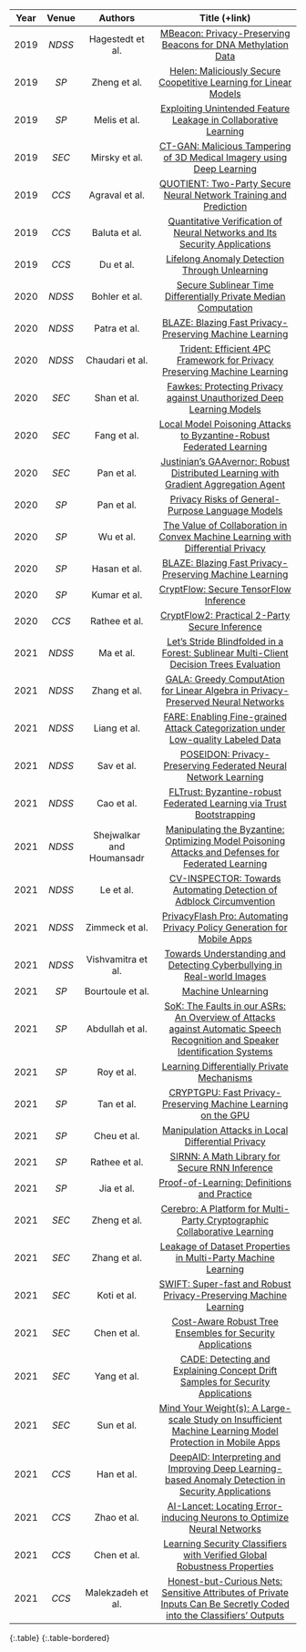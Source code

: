 |  Year  | Venue | Authors | Title (+link) |
|:--:|:--:|:---------------------------------------:|:-------------------:|
|  2019 | _NDSS_ | Hagestedt et al. |     [MBeacon: Privacy-Preserving Beacons for DNA Methylation Data](https://www.ndss-symposium.org/wp-content/uploads/2019/02/ndss2019_03A-2_Hagestedt_paper.pdf)     |
| 2019 | _SP_ | Zheng et al. | [Helen: Maliciously Secure Coopetitive Learning for Linear Models](https://ieeexplore.ieee.org/stamp/stamp.jsp?arnumber=8835215) |
| 2019 | _SP_ | Melis et al. | [Exploiting Unintended Feature Leakage in Collaborative Learning](https://ieeexplore.ieee.org/stamp/stamp.jsp?arnumber=8835269) |
| 2019 | _SEC_ | Mirsky et al. | [CT-GAN: Malicious Tampering of 3D Medical Imagery using Deep Learning](https://www.usenix.org/system/files/sec19-mirsky_0.pdf) |
| 2019 | _CCS_ | Agraval et al. | [QUOTIENT: Two-Party Secure Neural Network Training and Prediction](https://dl.acm.org/doi/pdf/10.1145/3319535.3339819) |
| 2019 | _CCS_ | Baluta et al. | [Quantitative Verification of Neural Networks and Its Security Applications](https://dl.acm.org/doi/pdf/10.1145/3319535.3354245) |
| 2019 | _CCS_ | Du et al. | [Lifelong Anomaly Detection Through Unlearning](https://dl.acm.org/doi/pdf/10.1145/3319535.3363226) |
| 2020 | _NDSS_ | Bohler et al. | [Secure Sublinear Time Differentially Private Median Computation](https://www.ndss-symposium.org/wp-content/uploads/2020/02/24150-paper.pdf) |
| 2020 | _NDSS_ | Patra et al. | [BLAZE: Blazing Fast Privacy-Preserving Machine Learning](https://www.ndss-symposium.org/wp-content/uploads/2020/02/24202-paper.pdf) |
| 2020 | _NDSS_ | Chaudari et al. | [Trident: Efficient 4PC Framework for Privacy Preserving Machine Learning](https://www.ndss-symposium.org/wp-content/uploads/2020/02/23005-paper.pdf) |
| 2020 | _SEC_ | Shan et al. | [Fawkes: Protecting Privacy against Unauthorized Deep Learning Models](https://www.usenix.org/system/files/sec20-shan.pdf) |
| 2020 | _SEC_ | Fang et al. | [Local Model Poisoning Attacks to Byzantine-Robust Federated Learning](https://www.usenix.org/system/files/sec20-fang.pdf) |
| 2020 | _SEC_ | Pan et al. | [Justinian’s GAAvernor: Robust Distributed Learning with Gradient Aggregation Agent](https://www.usenix.org/system/files/sec20-pan.pdf) |
| 2020 | _SP_ | Pan et al. | [Privacy Risks of General-Purpose Language Models](https://ieeexplore.ieee.org/stamp/stamp.jsp?arnumber=9152761) |
| 2020 | _SP_ | Wu et al. | [The Value of Collaboration in Convex Machine Learning with Differential Privacy](https://ieeexplore.ieee.org/stamp/stamp.jsp?arnumber=9152691) |
| 2020 | _SP_ | Hasan et al. | [BLAZE: Blazing Fast Privacy-Preserving Machine Learning](https://ieeexplore.ieee.org/stamp/stamp.jsp?arnumber=9152778) |
| 2020 | _SP_ | Kumar et al. | [CryptFlow: Secure TensorFlow Inference](https://ieeexplore.ieee.org/stamp/stamp.jsp?arnumber=9152660) |
| 2020 | _CCS_ | Rathee et al. | [CryptFlow2: Practical 2-Party Secure Inference](https://dl.acm.org/doi/pdf/10.1145/3372297.3417274) |
| 2021 | _NDSS_ | Ma et al. | [Let’s Stride Blindfolded in a Forest: Sublinear Multi-Client Decision Trees Evaluation](https://www.ndss-symposium.org/wp-content/uploads/ndss2021_5C-1_23166_paper.pdf) |
| 2021 | _NDSS_ | Zhang et al. | [GALA: Greedy ComputAtion for Linear Algebra in Privacy-Preserved Neural Networks](https://www.ndss-symposium.org/wp-content/uploads/ndss2021_5C-3_24351_paper.pdf) |
| 2021 | _NDSS_ | Liang et al. | [FARE: Enabling Fine-grained Attack Categorization under Low-quality Labeled Data](https://www.ndss-symposium.org/wp-content/uploads/ndss2021_5C-4_24403_paper.pdf) |
| 2021 | _NDSS_ | Sav et al. | [POSEIDON: Privacy-Preserving Federated Neural Network Learning](https://www.ndss-symposium.org/wp-content/uploads/ndss2021_6C-1_24119_paper.pdf) |
| 2021 | _NDSS_ | Cao et al. | [FLTrust: Byzantine-robust Federated Learning via Trust Bootstrapping](https://www.ndss-symposium.org/wp-content/uploads/ndss2021_6C-2_24434_paper.pdf) |
| 2021 | _NDSS_ | Shejwalkar and Houmansadr | [Manipulating the Byzantine: Optimizing Model Poisoning Attacks and Defenses for Federated Learning](https://www.ndss-symposium.org/wp-content/uploads/ndss2021_6C-3_24498_paper.pdf) |
| 2021 | _NDSS_ | Le et al. | [CV-INSPECTOR: Towards Automating Detection of Adblock Circumvention](https://www.ndss-symposium.org/wp-content/uploads/ndss2021_7C-1_24055_paper.pdf) |
| 2021 | _NDSS_ | Zimmeck et al. | [PrivacyFlash Pro: Automating Privacy Policy Generation for Mobile Apps](https://www.ndss-symposium.org/wp-content/uploads/ndss2021_7C-3_24100_paper.pdf) |
| 2021 | _NDSS_ | Vishvamitra et al. | [Towards Understanding and Detecting Cyberbullying in Real-world Images](https://www.ndss-symposium.org/wp-content/uploads/ndss2021_7C-4_24260_paper.pdf) |
| 2021 | _SP_ | Bourtoule et al. | [Machine Unlearning](https://ieeexplore.ieee.org/stamp/stamp.jsp?arnumber=9519428) |
| 2021 | _SP_ | Abdullah et al. | [SoK: The Faults in our ASRs: An Overview of Attacks against Automatic Speech Recognition and Speaker Identification Systems](https://ieeexplore.ieee.org/stamp/stamp.jsp?arnumber=9519395) |
| 2021 | _SP_ | Roy et al. | [Learning Differentially Private Mechanisms](https://ieeexplore.ieee.org/stamp/stamp.jsp?arnumber=9519410) |
| 2021 | _SP_ | Tan et al. | [CRYPTGPU: Fast Privacy-Preserving Machine Learning on the GPU](https://ieeexplore.ieee.org/stamp/stamp.jsp?arnumber=9519386) |
| 2021 | _SP_ | Cheu et al. | [Manipulation Attacks in Local Differential Privacy](https://ieeexplore.ieee.org/stamp/stamp.jsp?arnumber=9519418) |
| 2021 | _SP_ | Rathee et al. | [SIRNN: A Math Library for Secure RNN Inference](https://ieeexplore.ieee.org/stamp/stamp.jsp?arnumber=9519413) |
| 2021 | _SP_ | Jia et al. | [Proof-of-Learning: Definitions and Practice](https://ieeexplore.ieee.org/stamp/stamp.jsp?arnumber=9519402) |
| 2021 | _SEC_ | Zheng et al. | [Cerebro: A Platform for Multi-Party Cryptographic Collaborative Learning](https://www.usenix.org/system/files/sec21-zheng.pdf) |
| 2021 | _SEC_ | Zhang et al. | [Leakage of Dataset Properties in Multi-Party Machine Learning](https://www.usenix.org/system/files/sec21-zhang-wanrong.pdf) |
| 2021 | _SEC_ | Koti et al. | [SWIFT: Super-fast and Robust Privacy-Preserving Machine Learning](https://www.usenix.org/system/files/sec21-koti.pdf) |
| 2021 | _SEC_ | Chen et al. | [Cost-Aware Robust Tree Ensembles for Security Applications](https://www.usenix.org/system/files/sec21-chen-yizheng.pdf) |
| 2021 | _SEC_ | Yang et al. | [CADE: Detecting and Explaining Concept Drift Samples for Security Applications](https://www.usenix.org/system/files/sec21-yang-limin.pdf) |
| 2021 | _SEC_ | Sun et al. | [Mind Your Weight(s): A Large-scale Study on Insufficient Machine Learning Model Protection in Mobile Apps](https://www.usenix.org/system/files/sec21-sun-zhichuang.pdf) |
| 2021 | _CCS_ | Han et al. | [DeepAID: Interpreting and Improving Deep Learning-based Anomaly Detection in Security Applications](https://dl.acm.org/doi/pdf/10.1145/3460120.3484589) |
| 2021 | _CCS_ | Zhao et al. | [AI-Lancet: Locating Error-inducing Neurons to Optimize Neural Networks](https://dl.acm.org/doi/pdf/10.1145/3460120.3484818) |
| 2021 | _CCS_ | Chen et al. | [Learning Security Classifiers with Verified Global Robustness Properties](https://dl.acm.org/doi/pdf/10.1145/3460120.3484776) |
| 2021 | _CCS_ | Malekzadeh et al. | [Honest-but-Curious Nets: Sensitive Attributes of Private Inputs Can Be Secretly Coded into the Classifiers’ Outputs](https://dl.acm.org/doi/pdf/10.1145/3460120.3484533) |
{:.table}
{:.table-bordered}